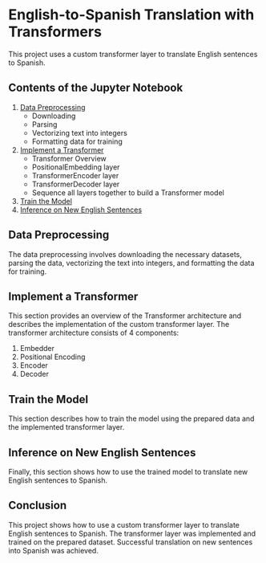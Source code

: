 # English-to-Spanish Translation with Transformers

This project uses a custom transformer layer to translate English sentences to Spanish.

## Contents of the Jupyter Notebook

1. [Data Preprocessing](#data-preprocessing)
    - Downloading
    - Parsing
    - Vectorizing text into integers
    - Formatting data for training
2. [Implement a Transformer](#implement-a-transformer)
    - Transformer Overview
    - PositionalEmbedding layer
    - TransformerEncoder layer
    - TransformerDecoder layer
    - Sequence all layers together to build a Transformer model
3. [Train the Model](#train-the-model)
4. [Inference on New English Sentences](#inference-on-new-english-sentences)

## Data Preprocessing

The data preprocessing involves downloading the necessary datasets, parsing the data, vectorizing the text into integers, and formatting the data for training.

## Implement a Transformer

This section provides an overview of the Transformer architecture and describes the implementation of the custom transformer layer. The transformer architecture consists of 4 components:

1. Embedder
2. Positional Encoding
3. Encoder
4. Decoder

## Train the Model

This section describes how to train the model using the prepared data and the implemented transformer layer.

## Inference on New English Sentences

Finally, this section shows how to use the trained model to translate new English sentences to Spanish.

## Conclusion

This project shows how to use a custom transformer layer to translate English sentences to Spanish. The transformer layer was implemented and trained on the prepared dataset. Successful translation on new sentences into Spanish was achieved.
